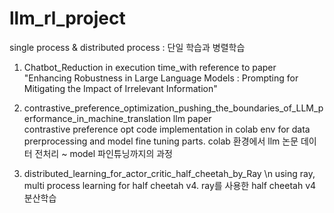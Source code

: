# llm_rl_project
single process &amp; distributed process : 단일 학습과 병렬학습

1) Chatbot_Reduction in execution time_with reference to paper "Enhancing Robustness in Large Language Models : Prompting for Mitigating the Impact of Irrelevant Information"

2) contrastive_preference_optimization_pushing_the_boundaries_of_LLM_performance_in_machine_translation llm paper<br> contrastive preference opt code implementation in colab env for data prerprocessing and model fine tuning parts. colab 환경에서 llm 논문 데이터 전처리 ~ model 파인튜닝까지의 과정

4) distributed_learning_for_actor_critic_half_cheetah_by_Ray  \n
using ray, multi process learning for half cheetah v4. ray를 사용한 half cheetah v4 분산학습


